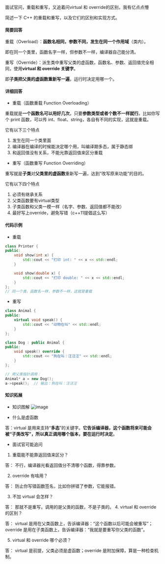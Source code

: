 面试官问，重载和重写，又追着问virtual 和 override的区别，我有亿点点懵

简述一下 C++ 的重载和重写，以及它们的区别和实现方式。
#### 简要回答
重载（Overload）：**函数名相同，参数不同，发生在同一个作用域**（类内）。

即在同一个类里，函数名字一样，但参数不一样，编译器自己能分清。

重写（Override）：派生类中重写父类的虚函数，函数名、参数、返回值完全相同，使用**virtual 和 override 关键字**。

即**子类把父类的虚函数重新写一遍**，运行时决定用哪一个。

#### 详细回答
- 重载（函数重载 Function Overloading）

重载就是**一个函数名可以用好几次**，只要**参数类型或者个数不一样就行**。比如你写个 print 函数，可以传 int、float、string，各自有不同的实现，这就是重载。

它有以下三个特点
1. 发生在同一个类里面
2. 编译器在编译的时候能决定哪个用，叫编译期多态，属于静态绑
3. 和返回值没有关系，不能光靠返回值来区分重载

- 重写（函数重写 Function Overriding）

重写就是**子类**对**父类里的虚函数**重新写一遍，达到“改写原来功能”的目的。

它有以下四个特点
1. 必须有继承关系
2. 父类函数要有virtual类型
3. 子类函数和父类一模一样（名字、参数、返回值都不能改）
4. 最好写上override，避免写错（c++11提倡这么写）

#### 代码示例
- 重载
```cpp
class Printer {
public:
    void show(int x) {
        std::cout << "打印 int: " << x << std::endl;
    }

    void show(double x) {
        std::cout << "打印 double: " << x << std::endl;
    }
};
// 同一个类，函数名一样，参数不一样，这就是重载
```
- 重写
```cpp
class Animal {
public:
    virtual void speak() {
        std::cout << "动物在叫" << std::endl;
    }
};

class Dog : public Animal {
public:
    void speak() override {
        std::cout << "狗在叫：汪汪汪" << std::endl;
    }
};

// 用父类指针调用：
Animal* a = new Dog();
a->speak();  // 输出：狗在叫：汪汪汪
```

#### 知识拓展

- 知识图解
![image](https://file1.kamacoder.com/i/bagu/202507131.jpg)

- 什么是虚函数

答：virtual 是用来支持“**多态**”的关键字。**它告诉编译器，这个函数将来可能会被“子类改写”，所以真正调用哪个版本，要在运行时决定**。

- 面试官可能追问

1. 重载能不能靠返回值来区分？

答： 不行，编译器光看返回值分不清哪个函数，得靠参数。

2. override 有啥用？

答： 防止你写错函数签名，比如你拼错了参数，它能报错。

3. 不加 virtual 会怎样？

答： 那就不是重写，调用的是父类的函数，不是子类的。
4. virtual 和 override 的区别？

答： virtual 是用在父类函数上，告诉编译器：“这个函数以后可能会被重写”；
override 是用在子类函数上，告诉编译器：“我就是要重写你父类的函数”。

5. virtual 和 override 哪个必须？

答： virtual 是前提，父类必须是虚函数；override 是附加保障，算是一种检查机制。